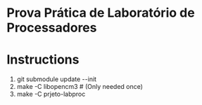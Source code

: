 # Prova Prática de Laboratório de Processadores

# Instructions
 1. git submodule update --init
 2. make -C libopencm3 # (Only needed once)
 3. make -C prjeto-labproc
